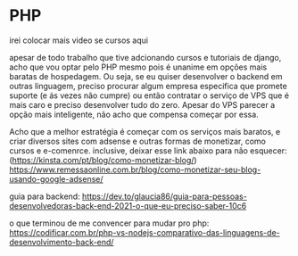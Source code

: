 # PHP

irei colocar mais video se cursos aqui

apesar de todo trabalho que tive adcionando cursos e tutoriais de django, acho que vou optar pelo PHP mesmo
pois é unanime em opções mais baratas de hospedagem. Ou seja, se eu quiser desenvolver o backend em outras 
linguagem, preciso procurar algum empresa especifica que promete suporte (e ás vezes não cumpre) ou então
contratar o serviço de VPS que é mais caro e preciso desenvolver tudo do zero. Apesar do VPS parecer a opção
mais inteligente, não acho que compensa começar por essa.

Acho que a melhor estratégia é começar com os serviços mais baratos, e criar diversos sites com adsense e 
outras formas de monetizar, como cursos e e-comenrce. inclusive, deixar esse link abaixo para não esquecer:
(https://kinsta.com/pt/blog/como-monetizar-blog/)
https://www.remessaonline.com.br/blog/como-monetizar-seu-blog-usando-google-adsense/

guia para backend: https://dev.to/glaucia86/guia-para-pessoas-desenvolvedoras-back-end-2021-o-que-eu-preciso-saber-10c6

o que terminou de me convencer para mudar pro php: https://codificar.com.br/php-vs-nodejs-comparativo-das-linguagens-de-desenvolvimento-back-end/


